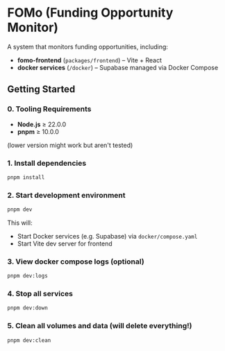 # FOMo (Funding Opportunity Monitor)

A system that monitors funding opportunities, including:

- **fomo-frontend** (`packages/frontend`) – Vite + React
- **docker services** (`/docker`) – Supabase managed via Docker Compose

## Getting Started

### 0. Tooling Requirements

- **Node.js** ≥ 22.0.0
- **pnpm** ≥ 10.0.0

(lower version might work but aren't tested)

### 1. Install dependencies

```bash
pnpm install
```

### 2. Start development environment

```bash
pnpm dev
```

This will:

- Start Docker services (e.g. Supabase) via `docker/compose.yaml`
- Start Vite dev server for frontend

### 3. View docker compose logs (optional)

```bash
pnpm dev:logs
```

### 4. Stop all services

```bash
pnpm dev:down
```

### 5. Clean all volumes and data (will delete everything!)

```bash
pnpm dev:clean
```
